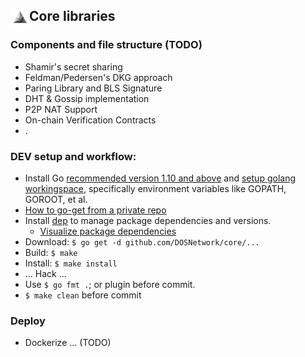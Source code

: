 ## <img align="left" width=30 src="media/logo-white.jpg"> Core libraries


### Components and file structure (TODO)
- Shamir's secret sharing 
- Feldman/Pedersen's DKG approach
- Paring Library and BLS Signature
- DHT & Gossip implementation
- P2P NAT Support
- On-chain Verification Contracts
- .



### DEV setup and workflow:
- Install Go [recommended version 1.10 and above](https://blog.golang.org/go1.10) and [setup golang workingspace](https://golang.org/doc/install), specifically environment variables like GOPATH, GOROOT, et al.
- [How to go-get from a private repo](https://blog.wilianto.com/go-get-from-private-repository.html)
- Install [dep](https://golang.github.io/dep/docs/daily-dep.html#key-takeaways) to manage package dependencies and versions.
  - [Visualize package dependencies](https://golang.github.io/dep/docs/daily-dep.html#visualizing-dependencies)
- Download: `$ go get -d github.com/DOSNetwork/core/...`
- Build: `$ make`
- Install: `$ make install`
- ... Hack ...
- Use `$ go fmt .`; or plugin before commit.
- `$ make clean` before commit



### Deploy 
- Dockerize ... (TODO)
